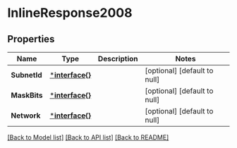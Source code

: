 # InlineResponse2008

## Properties
Name | Type | Description | Notes
------------ | ------------- | ------------- | -------------
**SubnetId** | [***interface{}**](interface{}.md) |  | [optional] [default to null]
**MaskBits** | [***interface{}**](interface{}.md) |  | [optional] [default to null]
**Network** | [***interface{}**](interface{}.md) |  | [optional] [default to null]

[[Back to Model list]](../README.md#documentation-for-models) [[Back to API list]](../README.md#documentation-for-api-endpoints) [[Back to README]](../README.md)


